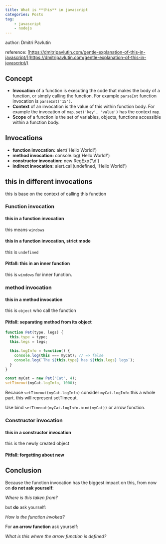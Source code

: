 ```yaml
---
title: What is **this** in javascript
categories: Posts
tag: 
    - javascript
    - nodejs
---
```


author: Dmitri Pavlutin

reference: [https://dmitripavlutin.com/gentle-explanation-of-this-in-javascript/](https://dmitripavlutin.com/gentle-explanation-of-this-in-javascript/)


## Concept

* **Invocation** of a function is executing the code that makes the body of a function, or simply calling the function. For example `parseInt` function invocation is `parseInt('15')`.
* **Context** of an invocation is the value of this within function body. For example the invocation of `map.set('key', 'value')` has the context `map`.
* **Scope** of a function is the set of variables, objects, functions accessible within a function body.

## Invocations

* **function invocation:** alert('Hello World!')
* **method invocation:** console.log('Hello World!')
* **constructor invocation:** new RegExp('\\d')
* **indirect invocation:** alert.call(undefined, 'Hello World!')

## this in different invocations

this is base on the context of calling this function

### Function invocation

#### this in a function invocation

this means `windows`

#### this in a function invocation, strict mode

this is `undefined`

#### Pitfall: this in an inner function

this is `windows` for inner function.

### method invocation

#### this in a method invocation

this is `object` who call the function

#### Pitfall: separating method from its object

```js
function Pet(type, legs) {
  this.type = type;
  this.legs = legs;

  this.logInfo = function() {
    console.log(this === myCat); // => false
    console.log(`The ${this.type} has ${this.legs} legs`);
  }
}

const myCat = new Pet('Cat', 4);
setTimeout(myCat.logInfo, 1000);
```

Because `setTimeout(myCat.logInfo)` consider `myCat.logInfo` this a whole part. this will represent setTimeout.

Use bind `setTimeout(myCat.logInfo.bind(myCat))` or arrow function.

### Constructor invocation

#### this in a constructor invocation

this is the newly created object

#### Pitfall: forgetting about new


## Conclusion

Because the function invocation has the biggest impact on this, from now on **do not ask yourself**:

*Where is this taken from?*

but **do** ask yourself:

*How is the function invoked?*

For **an arrow function** ask yourself:

*What is this where the arrow function is defined?*